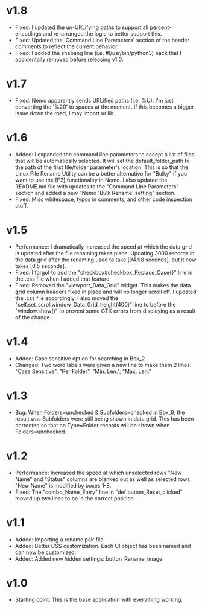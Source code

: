 # v1.8
* Fixed:  I updated the un-URLifying paths to support all percent-encodings and re-arranged the logic to better support this.
* Fixed:  Updated the 'Command Line Parameters' section of the header comments to reflect the current behavior.
* Fixed:  I added the shebang line (i.e. #!/usr/bin/python3) back that I accidentally removed before releasing v1.0.

# v1.7
* Fixed:  Nemo apparently sends URLified paths (i.e. %U).  I'm just converting the '%20' to spaces at the moment.  If this becomes a bigger issue down the road, I may import urllib.  

# v1.6
* Added:  I expanded the command line parameters to accept a list of files that will be automatically selected.  It will set the default_folder_path to the path of the first file/folder parameter's location.  This is so that the Linux File Rename Utility can be a better alternative for "Bulky" if you want to use the [F2] functionality in Nemo.  I also updated the README.md file with updates to the "Command Line Parameters" section and added a new "Nemo 'Bulk Rename' setting" section.
* Fixed:  Misc whitespace, typos in comments, and other code inspection stuff.

# v1.5
* Performance:  I dramatically increased the speed at which the data grid is updated after the file renaming takes place.  Updating 3000 records in the data grid after the renaming used to take [94.98 seconds], but it now takes [0.5 seconds].
* Fixed:  I forgot to add the "checkbox#checkbox_Replace_Case{}" line in the .css file when I added that feature.
* Fixed:  Removed the "viewport_Data_Grid" widget.  This makes the data grid column headers fixed in place and will no longer scroll off.  I updated the .css file accordingly.  I also moved the "self.set_scrollwindow_Data_Grid_height(400)" line to before the "window.show()" to prevent some GTK errors from displaying as a result of the change.

# v1.4
* Added:  Case sensitive option for searching in Box_2
* Changed:  Two word labels were given a new line to make them 2 lines:  "Case Sensitive", "Per Folder", "Min. Len.", "Max. Len."

# v1.3
* Bug:  When Folders=unchecked & Subfolders=checked in Box_9, the result was Subfolders were still being shown in data grid.  This has been corrected so that no Type=Folder records will be shown when Folders=unchecked. 

# v1.2
* Performance:  Increased the speed at which unselected rows "New Name" and "Status" columns are blanked out as well as selected rows "New Name" is modified by boxes 1-8.
* Fixed:  The "combo_Name_Entry" line in "def button_Reset_clicked" moved up two lines to be in the correct position...

# v1.1
* Added:  Importing a rename pair file.
* Added:  Better CSS customization.  Each UI object has been named and can now be customized.
* Added:  Added new hidden settings:  button_Rename_image

# v1.0
* Starting point.  This is the base application with everything working.
